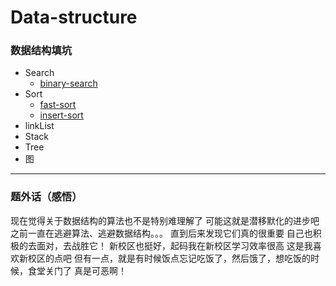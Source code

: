 # Data-structure
### 数据结构填坑
* Search
  * [binary-search](https://github.com/hapi666/Data-structure/search/binary-search/BinarySearch.go)
* Sort
  * [fast-sort](https://github.com/hapi666/Data-structure/blob/master/sort/fast-sort/fastSort.go)
  * [insert-sort](https://github.com/hapi666/Data-structure/blob/master/sort/insert-sort/main.go)
* linkList
* Stack
* Tree
* 图
--- 
### 题外话（感悟）
现在觉得关于数据结构的算法也不是特别难理解了
可能这就是潜移默化的进步吧
之前一直在逃避算法、逃避数据结构。。。
直到后来发现它们真的很重要
自己也积极的去面对，去战胜它！
新校区也挺好，起码我在新校区学习效率很高
这是我喜欢新校区的点吧
但有一点，就是有时候饭点忘记吃饭了，然后饿了，想吃饭的时候，食堂关门了
真是可恶啊！
